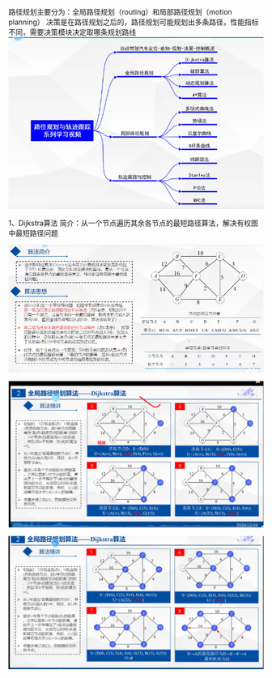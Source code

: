 路径规划主要分为：全局路径规划（routing）和局部路径规划（motion planning）
决策是在路径规划之后的，路径规划可能规划出多条路径，性能指标不同，需要决策模块决定取哪条规划路线
![](images/路径规划1（Dijkstra）_image_1.png)

1、Dijkstra算法
简介：从一个节点遍历其余各节点的最短路径算法，解决有权图中最短路径问题

![](images/路径规划1（Dijkstra）_image_2.png)

![](images/路径规划1（Dijkstra）_image_3.png)

![](images/路径规划1（Dijkstra）_image_4.png)